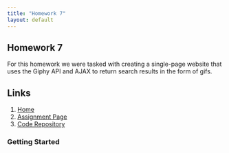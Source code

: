 ```yaml
---
title: "Homework 7"
layout: default
---
```


## Homework 7

For this homework we were tasked with creating a single-page website that uses the Giphy API and AJAX to return search results in the form of gifs.

## Links
1. [Home]()
2. [Assignment Page]()
3. [Code Repository]()

### Getting Started
